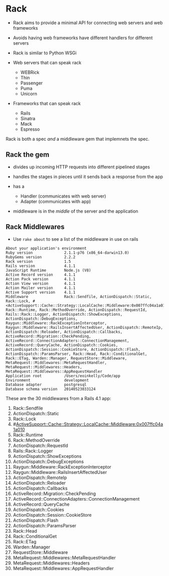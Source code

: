 # Rack

* Rack aims to provide a minimal API for connecting web servers and web frameworks
* Avoids having web frameworks have different handlers for different servers
* Rack is similar to Python WSGi


* Web servers that can speak rack
    * WEBRick
    * Thin
    * Passenger
    * Puma
    * Unicorn
* Frameworks that can speak rack
    * Rails
    * Sinatra
    * Mack
    * Espresso

Rack is both a spec *and* a middleware gem that implemnets the spec.

## Rack the gem

* divides up incoming HTTP requests into different pipelined stages
* handles the stages in pieces until it sends back a response from the app
* has a
    * Handler (communicates with web server)
    * Adapter (communicates with app)

* middleware is in the _middle_ of the server and the application

## Rack Middlewares

* Use `rake about` to see a list of the middleware in use on rails

```
About your application's environment
Ruby version              2.1.1-p76 (x86_64-darwin13.0)
RubyGems version          2.2.2
Rack version              1.5
Rails version             4.1.1
JavaScript Runtime        Node.js (V8)
Active Record version     4.1.1
Action Pack version       4.1.1
Action View version       4.1.1
Action Mailer version     4.1.1
Active Support version    4.1.1
Middleware                Rack::Sendfile, ActionDispatch::Static, Rack::Lock, #<ActiveSupport::Cache::Strategy::LocalCache::Middleware:0x007ffc04a1a010>, Rack::Runtime, Rack::MethodOverride, ActionDispatch::RequestId, Rails::Rack::Logger, ActionDispatch::ShowExceptions, ActionDispatch::DebugExceptions, Raygun::Middleware::RackExceptionInterceptor, Raygun::Middleware::RailsInsertAffectedUser, ActionDispatch::RemoteIp, ActionDispatch::Reloader, ActionDispatch::Callbacks, ActiveRecord::Migration::CheckPending, ActiveRecord::ConnectionAdapters::ConnectionManagement, ActiveRecord::QueryCache, ActionDispatch::Cookies, ActionDispatch::Session::CookieStore, ActionDispatch::Flash, ActionDispatch::ParamsParser, Rack::Head, Rack::ConditionalGet, Rack::ETag, Warden::Manager, RequestStore::Middleware, MetaRequest::Middlewares::MetaRequestHandler, MetaRequest::Middlewares::Headers, MetaRequest::Middlewares::AppRequestHandler
Application root          /Users/eoinkelly/Code/app
Environment               development
Database adapter          postgresql
Database schema version   20140523033124
```

These are the 30 middlewares from a Rails 4.1 app:

1. Rack::Sendfile
2. ActionDispatch::Static
3. Rack::Lock
4. #<ActiveSupport::Cache::Strategy::LocalCache::Middleware:0x007ffc04a1a010>
5. Rack::Runtime
6. Rack::MethodOverride
7. ActionDispatch::RequestId
8. Rails::Rack::Logger
9. ActionDispatch::ShowExceptions
10. ActionDispatch::DebugExceptions
11. Raygun::Middleware::RackExceptionInterceptor
12. Raygun::Middleware::RailsInsertAffectedUser
13. ActionDispatch::RemoteIp
14. ActionDispatch::Reloader
15. ActionDispatch::Callbacks
16. ActiveRecord::Migration::CheckPending
17. ActiveRecord::ConnectionAdapters::ConnectionManagement
18. ActiveRecord::QueryCache
19. ActionDispatch::Cookies
20. ActionDispatch::Session::CookieStore
21. ActionDispatch::Flash
22. ActionDispatch::ParamsParser
23. Rack::Head
24. Rack::ConditionalGet
25. Rack::ETag
26. Warden::Manager
27. RequestStore::Middleware
28. MetaRequest::Middlewares::MetaRequestHandler
29. MetaRequest::Middlewares::Headers
30. MetaRequest::Middlewares::AppRequestHandler
